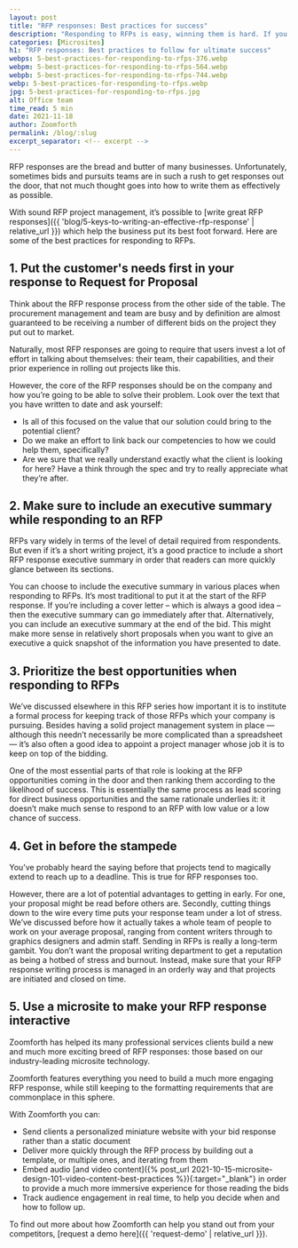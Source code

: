 ```yaml
---
layout: post
title: "RFP responses: Best practices for success"
description: "Responding to RFPs is easy, winning them is hard. If you want to learn how to write an RFP response, best practices is where you should start"
categories: [Microsites]
h1: "RFP responses: Best practices to follow for ultimate success"
webps: 5-best-practices-for-responding-to-rfps-376.webp
webpm: 5-best-practices-for-responding-to-rfps-564.webp
webpb: 5-best-practices-for-responding-to-rfps-744.webp
webp: 5-best-practices-for-responding-to-rfps.webp
jpg: 5-best-practices-for-responding-to-rfps.jpg
alt: Office team
time_read: 5 min
date: 2021-11-18
author: Zoomforth
permalink: /blog/:slug
excerpt_separator: <!-- excerpt -->
---
```

RFP responses are the bread and butter of many businesses. Unfortunately, sometimes bids and pursuits teams are in such a rush to get responses out the door, that not much thought goes into how to write them as effectively as possible.
<!-- excerpt -->

With sound RFP project management, it’s possible to [write great RFP responses]({{ 'blog/5-keys-to-writing-an-effective-rfp-response' | relative_url }}) which help the business put its best foot forward. Here are some of the best practices for responding to RFPs.

## 1. Put the customer's needs first in your response to Request for Proposal

Think about the RFP response process from the other side of the table. The procurement management and team are busy and by definition are almost guaranteed to be receiving a number of different bids on the project they put out to market.

Naturally, most RFP responses are going to require that users invest a lot of effort in talking about themselves: their team, their capabilities, and their prior experience in rolling out projects like this.

However, the core of the RFP responses should be on the company and how you’re going to be able to solve their problem. Look over the text that you have written to date and ask yourself:

* Is all of this focused on the value that our solution could bring to the potential client?
* Do we make an effort to link back our competencies to how we could help them, specifically?
* Are we sure that we really understand exactly what the client is looking for here? Have a think through the spec and try to really appreciate what they’re after.

## 2. Make sure to include an executive summary while responding to an RFP

RFPs vary widely in terms of the level of detail required from respondents. But even if it’s a short writing project, it’s a good practice to include a short RFP response executive summary in order that readers can more quickly glance between its sections.

You can choose to include the executive summary in various places when responding to RFPs. It’s most traditional to put it at the start of the RFP response. If you’re including a cover letter – which is always a good idea – then the executive summary can go immediately after that. Alternatively, you can include an executive summary at the end of the bid. This might make more sense in relatively short proposals when you want to give an executive a quick snapshot of the information you have presented to date.

## 3. Prioritize the best opportunities when responding to RFPs

We’ve discussed elsewhere in this RFP series how important it is to institute a formal process for keeping track of those RFPs which your company is pursuing. Besides having a solid project management system in place —although this needn’t necessarily be more complicated than a spreadsheet — it’s also often a good idea to appoint a project manager whose job it is to keep on top of the bidding.

One of the most essential parts of that role is looking at the RFP opportunities coming in the door and then ranking them according to the likelihood of success. This is essentially the same process as lead scoring for direct business opportunities and the same rationale underlies it: it doesn’t make much sense to respond to an RFP with low value or a low chance of success.

## 4. Get in before the stampede

You’ve probably heard the saying before that projects tend to magically extend to reach up to a deadline. This is true for RFP responses too.

However, there are a lot of potential advantages to getting in early. For one, your proposal might be read before others are. Secondly, cutting things down to the wire every time puts your response team under a lot of stress. We’ve discussed before how it actually takes a whole team of people to work on your average proposal, ranging from content writers through to graphics designers and admin staff. Sending in RFPs is really a long-term gambit. You don’t want the proposal writing department to get a reputation as being a hotbed of stress and burnout. Instead, make sure that your RFP response writing process is managed in an orderly way and that projects are initiated and closed on time.

## 5. Use a microsite to make your RFP response interactive

Zoomforth has helped its many professional services clients build a new and much more exciting breed of RFP responses: those based on our industry-leading microsite technology.

Zoomforth features everything you need to build a much more engaging RFP response, while still keeping to the formatting requirements that are commonplace in this sphere.

With Zoomforth you can:

* Send clients a personalized miniature website with your bid response rather than a static document
* Deliver more quickly through the RFP process by building out a template, or multiple ones, and iterating from them
* Embed audio [and video content]({% post_url 2021-10-15-microsite-design-101-video-content-best-practices %}){:target="_blank"} in order to provide a much more immersive experience for those reading the bids
* Track audience engagement in real time, to help you decide when and how to follow up.

To find out more about how Zoomforth can help you stand out from your competitors, [request a demo here]({{ 'request-demo' | relative_url }}).
